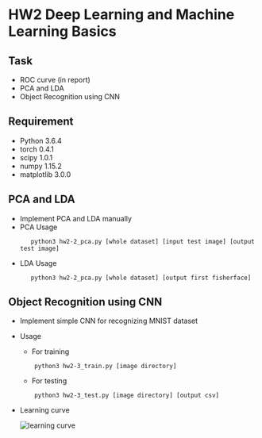 # HW2 Deep Learning and Machine Learning Basics

## Task
* ROC curve (in report)
* PCA and LDA
* Object Recognition using CNN

## Requirement
* Python 3.6.4
* torch 0.4.1
* scipy 1.0.1
* numpy 1.15.2
* matplotlib 3.0.0

## PCA and LDA
* Implement PCA and LDA manually
* PCA Usage
     ```
        python3 hw2-2_pca.py [whole dataset] [input test image] [output test image]
     ```
* LDA Usage
     ```
        python3 hw2-2_pca.py [whole dataset] [output first fisherface]
     ```

## Object Recognition using CNN
* Implement simple CNN for recognizing MNIST dataset
* Usage
    * For training
    ```
        python3 hw2-3_train.py [image directory] 
    ```
    * For testing
    ```
        python3 hw2-3_test.py [image directory] [output csv] 
    ```
* Learning curve

    ![learning curve](https://github.com/fanoping/Computer-Vision/blob/master/hw2/result/curve.png)
